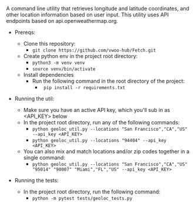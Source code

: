 A command line utility that retrieves longitude and latitude coordinates, and other location information based on user input. This utility uses API endpoints based on api.openweathermap.org.

* Prereqs:
  * Clone this repository:
    * `git clone https://github.com/vwoo-hub/Fetch.git`
  * Create python env in the project root directory:
    * `python3 -m venv venv`
    * `source venv/bin/activate`
  * Install dependencies
    * Run the following command in the root directory of the project:
      * ` pip install -r requirements.txt`


* Running the util:
  * Make sure you have an active API key, which you'll sub in as <API_KEY> below
  * In the project root directory, run any of the following commands:
    * `python geoloc_util.py --locations "San Francisco","CA","US" --api_key <API_KEY>`
    * `python geoloc_util.py --locations "94404" --api_key <API_KEY>`
  * You can also mix and match locations and/or zip codes together in a single command:
    * `python geoloc_util.py --locations "San Francisco","CA","US" "95014" "90007" "Miami","FL","US" --api_key <API_KEY>`


* Running the tests:
  * In the project root directory, run the following command:
    * `python -m pytest tests/geoloc_tests.py`
